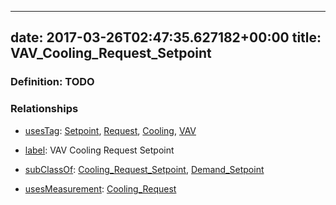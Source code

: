
---
date: 2017-03-26T02:47:35.627182+00:00
title: VAV_Cooling_Request_Setpoint
---
### Definition: TODO

### Relationships

* [usesTag](https://brickschema.org/schema/1.0/BrickFrame#usesTag): [Setpoint](https://brickschema.org/schema/1.0/BrickTag#Setpoint), [Request](https://brickschema.org/schema/1.0/BrickTag#Request), [Cooling](https://brickschema.org/schema/1.0/BrickTag#Cooling), [VAV](https://brickschema.org/schema/1.0/BrickTag#VAV)

* [label](http://www.w3.org/2000/01/rdf-schema#label): VAV Cooling Request Setpoint

* [subClassOf](http://www.w3.org/2000/01/rdf-schema#subClassOf): [Cooling_Request_Setpoint](https://brickschema.org/schema/1.0/Brick#Cooling_Request_Setpoint), [Demand_Setpoint](https://brickschema.org/schema/1.0/Brick#Demand_Setpoint)

* [usesMeasurement](https://brickschema.org/schema/1.0/BrickFrame#usesMeasurement): [Cooling_Request](https://brickschema.org/schema/1.0/Brick#Cooling_Request)
